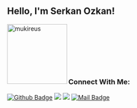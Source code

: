 ## Hello, I'm Serkan Ozkan! 


  
 <img height="140em" align="left" src="https://github-readme-stats.vercel.app/api/top-langs?username=SerkanOzkann&show_icons=true&locale=en&layout=compact&langs_count=8&theme=algolia" alt="mukireus"/>
 
 <br />
 <br />
 <br />
 <br />
 <br />
 <br />
 
### Connect With Me:

[![Github Badge](https://img.shields.io/badge/-Github-000?style=quare&labelColor=000&logo=Github&logoColor=white&link=link)](https://github.com/SerkanOzkann) 
[![](https://img.shields.io/badge/linkedin-%230077B5.svg?&style=for-the-badge&logo=linkedin&logoColor=white)](https://www.linkedin.com/in/serkanozkann/)
[![](https://img.shields.io/badge/instagram-%23E4405F.svg?&style=for-the-badge&logo=instagram&logoColor=white)](https://instagram.com/ozkannserkan)
[![Mail Badge](https://img.shields.io/badge/serkanozkann1903@gmail.com-c14438?style=for-the-badge&logo=Gmail&logoColor=white&link=mailto:serkanozkann1903@gmail.com)](mailto:serkanozkann1903@gmail.com)

<br />

